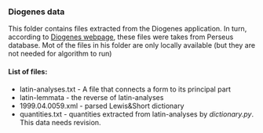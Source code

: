 ### Diogenes data

This folder contains files extracted from the Diogenes application. In turn, 
according to [Diogenes webpage](http://community.dur.ac.uk/p.j.heslin/Software/Diogenes/),
these files were takes from Perseus database. Mot of the files in his folder are
only locally available (but they are not needed for algorithm to run)

#### List of files:

- latin-analyses.txt - A file that connects a form to its principal part
- latin-lemmata - the reverse of latin-analyses
- 1999.04.0059.xml - parsed Lewis&Short dictionary
- quantities.txt - quantities extracted from latin-analyses by *dictionary.py*.
This data needs revision.